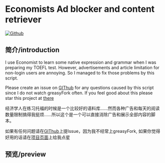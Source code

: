 # Economists Ad blocker and content retriever

[![Github](https://img.shields.io/github/stars/duskcloudxu/Ecomonist-Ad-Blocker.svg?style=social)](<https://github.com/duskcloudxu/Ecomonist-Ad-Blocker>)

## 简介/introduction

I use Economist to learn some native expression and grammar when I was preparing my TOEFL test. However, advertisements and article limitation for non-login users are annoying. So I managed to fix those problems by this script. 

Please create an issue on [GIThub]() for any questions caused by this script since I do not watch greasyFork often. If you feel good about this please star this project at [there]()

经济学人在练习托福的时候是一个比较好的语料库……然而各种广告和每天的阅读数量限制搞得我挺烦……所以这个是一个可以直接消除广告和展示全部内容的脚本。

如果有任何问题请在[GIThub]()上提Issue，因为我不经常上greasyFork, 如果你觉得好用的话请在[项目页面]()上给我点星

## 预览/preview



